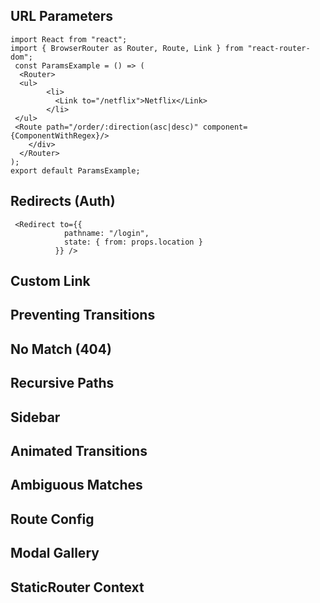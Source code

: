 ## URL Parameters

```
import React from "react";
import { BrowserRouter as Router, Route, Link } from "react-router-dom";
 const ParamsExample = () => (
  <Router>
  <ul>
        <li>
          <Link to="/netflix">Netflix</Link>
        </li>
 </ul> 
 <Route path="/order/:direction(asc|desc)" component={ComponentWithRegex}/>
    </div>
  </Router>
);     
export default ParamsExample;
```
## Redirects (Auth)
```
 <Redirect to={{
            pathname: "/login",
            state: { from: props.location }
          }} />
```

## Custom Link

## Preventing Transitions

## No Match (404)

## Recursive Paths

## Sidebar

## Animated Transitions

## Ambiguous Matches

## Route Config

## Modal Gallery

## StaticRouter Context
